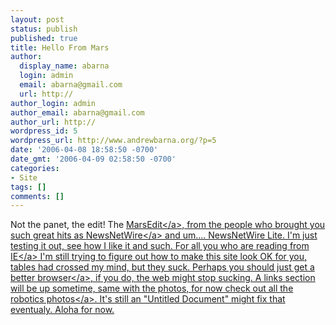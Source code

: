 ```yaml
---
layout: post
status: publish
published: true
title: Hello From Mars
author:
  display_name: abarna
  login: admin
  email: abarna@gmail.com
  url: http://
author_login: admin
author_email: abarna@gmail.com
author_url: http://
wordpress_id: 5
wordpress_url: http://www.andrewbarna.org/?p=5
date: '2006-04-08 18:58:50 -0700'
date_gmt: '2006-04-09 02:58:50 -0700'
categories:
- Site
tags: []
comments: []
---
```

<p>Not the panet, the edit! The <a href="http:&#47;&#47;ranchero.com&#47;marsedit&#47;">MarsEdit<&#47;a>, from the people who brought you such great hits as <a href="http:&#47;&#47;ranchero.com&#47;netnewswire&#47;">NewsNetWire<&#47;a> and um.... NewsNetWire Lite. I'm just testing it out, see how I like it and such. For all you who are reading from <a href="http:&#47;&#47;www.microsoft.com&#47;windows&#47;ie&#47;default.mspx">IE<&#47;a> I'm still trying to figure out how to make this site look OK for you, tables had crossed my mind, but they suck. Perhaps you should just get a <a href="http:&#47;&#47;www.mozilla.com&#47;firefox&#47;">better browser<&#47;a>, if you do, the web might stop sucking. A links section will be up sometime, same with the photos, for now check out all the <a href="http:&#47;&#47;students.hightechhigh.org&#47;~abarna&#47;photos&#47;Robotics&#47;index.nav.html">robotics photos<&#47;a>. It's still an "Untitled Document" might fix that eventualy. Aloha for now.</p>
